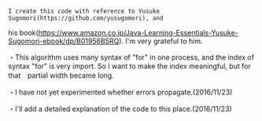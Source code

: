     I create this code with reference to Yusuke Sugomori(https://github.com/yusugomori), and 
his book(https://www.amazon.co.jp/Java-Learning-Essentials-Yusuke-Sugomori-ebook/dp/B01956B5RQ).
I'm very grateful to him.

・This algorithm uses many syntax of "for" in one process, and the index of syntax "for" is very import.
So I want to make the index meaningful, but for that　partial width became long.

・I have not yet experimented whether errors propagate.(2016/11/23)
 
・I'll add a detailed explanation of the code to this place.(2016/11/23)
